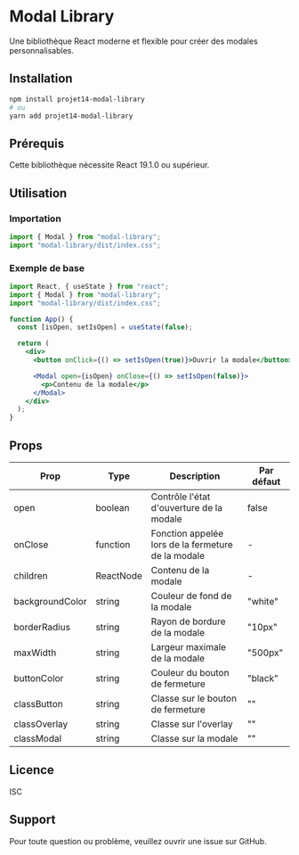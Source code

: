 # Modal Library

Une bibliothèque React moderne et flexible pour créer des modales personnalisables.

## Installation

```bash
npm install projet14-modal-library
# ou
yarn add projet14-modal-library
```

## Prérequis

Cette bibliothèque nécessite React 19.1.0 ou supérieur.

## Utilisation

### Importation

```jsx
import { Modal } from "modal-library";
import "modal-library/dist/index.css";
```

### Exemple de base

```jsx
import React, { useState } from "react";
import { Modal } from "modal-library";
import "modal-library/dist/index.css";

function App() {
  const [isOpen, setIsOpen] = useState(false);

  return (
    <div>
      <button onClick={() => setIsOpen(true)}>Ouvrir la modale</button>

      <Modal open={isOpen} onClose={() => setIsOpen(false)}>
        <p>Contenu de la modale</p>
      </Modal>
    </div>
  );
}
```

## Props

| Prop            | Type      | Description                                        | Par défaut |
| --------------- | --------- | -------------------------------------------------- | ---------- |
| open            | boolean   | Contrôle l'état d'ouverture de la modale           | false      |
| onClose         | function  | Fonction appelée lors de la fermeture de la modale | -          |
| children        | ReactNode | Contenu de la modale                               | -          |
| backgroundColor | string    | Couleur de fond de la modale                       | "white"    |
| borderRadius    | string    | Rayon de bordure de la modale                      | "10px"     |
| maxWidth        | string    | Largeur maximale de la modale                      | "500px"    |
| buttonColor     | string    | Couleur du bouton de fermeture                     | "black"    |
| classButton     | string    | Classe sur le bouton de fermeture                  | ""         |
| classOverlay    | string    | Classe sur l'overlay                               | ""         |
| classModal      | string    | Classe sur la modale                               | ""         |

## Licence

ISC

## Support

Pour toute question ou problème, veuillez ouvrir une issue sur GitHub.
